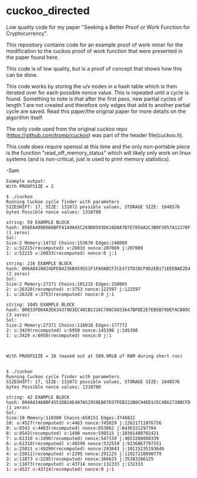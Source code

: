 cuckoo_directed
===============

Low quality code for my paper "Seeking a Better Proof or Work Function for Cryptocurrency".


This repository contains code for an example proof of work miner for the modification to the cuckoo proof of work function that were presented in the paper found here.

This code is of low quality, but is a proof of concept that shows how this can be done. 

This code works by storing the u/v nodes in a hash table which is then iterated over for each possible nonce value. 
This is repeated until a cycle is found. Something to note is that after the first pass, new partial cycles of length 1 are not created and therefore only edges that add to another partial cycle are saved.
Read this paper/the original paper for more details on the algorithm itself.

The only code used from the original cuckoo repo (https://github.com/tromp/cuckoo) was part of the header file(cuckoo.h). 

This code does require openssl at this time and the only non-portable piece is the function "read_off_memory_status" which will likely only work on linux systems (and is non-critical, just is used to print memory statistics).

-Sam

```
Example output:
With PROOFSIZE = 2

$ ./cuckoo
Running Cuckoo cycle finder with parameters
SIZESHIFT: 17, SIZE: 131072 possible values, STORAGE SIZE: 1048576 bytes Possible nonce values: 1310700

string: 59 EXAMPLE BLOCK
hash: 056EA409D666BFF41A9A45C269DD593D616D0A7B7E7054A2C3B9F3857A12278F (1 zeros)
Sol:
Size:2 Memory:14732 Chains:153670 Edges:248089
2: u:52215(recomputed) v:26033 nonce:207089 j:207089
1: u:52215 v:26033(recomputed) nonce:0 j:1

string: 216 EXAMPLE BLOCK
hash: 006A8410024DFE84236B459551F1FA0ABCF2CE4737D20CF0D2EB171EEEBAE2D4 (2 zeros)
Sol:
Size:2 Memory:27371 Chains:101215 Edges:150865
2: u:26328(recomputed) v:3753 nonce:122597 j:122597
1: u:26328 v:3753(recomputed) nonce:0 j:1

string: 1045 EXAMPLE BLOCK
hash: 00033FD84A3E634379D3EC40CB1316C706C6033647BFDE2E7EB5B79DEFACB89C (3 zeros)
Sol:
Size:2 Memory:27371 Chains:116018 Edges:177772
2: u:3429(recomputed) v:6950 nonce:145398 j:145398
1: u:3429 v:6950(recomputed) nonce:0 j:1



With PROOFSIZE = 10 (maxed out at 589.9MiB of RAM during short run)


$ ./cuckoo
Running Cuckoo cycle finder with parameters
SIZESHIFT: 17, SIZE: 131072 possible values, STORAGE SIZE: 1048576 bytes Possible nonce values: 1310700

string: 42 EXAMPLE BLOCK
hash: 094A434A8BF4551DB24E407A52959EB07D37FEB222B0C94ED1CEC4B62728BCFD (1 zeros)
Sol:
Size:10 Memory:110300 Chains:658151 Edges:3746822
10: u:4527(recomputed) v:4463 nonce:745029 j:12621711076756
9: u:8543 v:4463(recomputed) nonce:653862 j:8436321297704
8: u:8543(recomputed) v:1490 nonce:598515 j:10391480702421
7: u:61310 v:1490(recomputed) nonce:547159 j:4653268088339
6: u:61310(recomputed) v:49299 nonce:532559 j:9236867797551
5: u:25011 v:49299(recomputed) nonce:293643 j:10115235193649
4: u:25011(recomputed) v:2295 nonce:291125 j:11927218090779
3: u:11873 v:2295(recomputed) nonce:266625 j:35283286125
2: u:11873(recomputed) v:43714 nonce:132333 j:132333
1: u:4527 v:43714(recomputed) nonce:0 j:1
```
